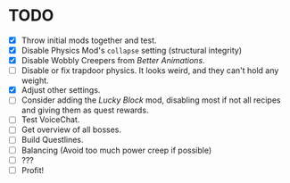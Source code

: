 # TODO
* [X] Throw initial mods together and test.
* [X] Disable Physics Mod's `collapse` setting (structural integrity)
* [X] Disable Wobbly Creepers from *Better Animations*.
* [ ] Disable or fix trapdoor physics. It looks weird, and they can't hold any weight.
* [X] Adjust other settings.
* [ ] Consider adding the *Lucky Block* mod, disabling most if not all recipes and giving them as quest rewards.
* [ ] Test VoiceChat.
* [ ] Get overview of all bosses.
* [ ] Build Questlines.
* [ ] Balancing (Avoid too much power creep if possible)
* [ ] ???
* [ ] Profit!